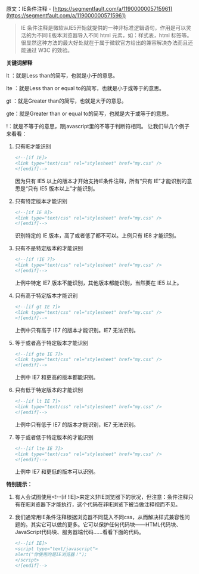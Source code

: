 原文：IE条件注释 - [https://segmentfault.com/a/1190000005715961](https://segmentfault.com/a/1190000005715961)

> IE 条件注释是微软从IE5开始就提供的一种非标准逻辑语句，作用是可以灵活的为不同IE版本浏览器导入不同 html 元素，如：样式表，html 标签等。很显然这种方法的最大好处就在于属于微软官方给出的兼容解决办法而且还能通过 W3C 的效验。

**关键词解释**

lt ：就是Less than的简写，也就是小于的意思。

lte ：就是Less than or equal to的简写，也就是小于或等于的意思。

gt ：就是Greater than的简写，也就是大于的意思。

gte：就是Greater than or equal to的简写，也就是大于或等于的意思。

!：就是不等于的意思，跟javascript里的不等于判断符相同。
让我们举几个例子来看看：

1. 只有IE才能识别
    ```html
    <!--[if IE]>
    <link type="text/css" rel="stylesheet" href="my.css" />
    <![endif]-->
    ```
    因为只有 IE5 以上的版本才开始支持IE条件注释，所有“只有 IE”才能识别的意思是“只有 IE5 版本以上”才能识别。

2. 只有特定版本才能识别
    ```html
    <!--[if IE 8]> 
    <link type="text/css" rel="stylesheet" href="my.css" />   
    <![endif]-->
    ```
    识别特定的 IE 版本，高了或者低了都不可以。上例只有 IE8 才能识别。
    
3. 只有不是特定版本的才能识别

    ```html
    <!--[if !IE 7]> 
    <link type="text/css" rel="stylesheet" href="my.css" />   
    <![endif]-->
    ```
    上例中特定 IE7 版本不能识别，其他版本都能识别，当然要在 IE5 以上。

4. 只有高于特定版本才能识别
    ```html
    <!--[if gt IE 7]> 
    <link type="text/css" rel="stylesheet" href="my.css" />   
    <![endif]-->
    ```
    上例中只有高于 IE7 的版本才能识别。IE7 无法识别。

5. 等于或者高于特定版本才能识别
    ```html
    <!--[if gte IE 7]> 
    <link type="text/css" rel="stylesheet" href="my.css" />   
    <![endif]-->
    ```
    上例中 IE7 和更高的版本都能识别。

6. 只有低于特定版本的才能识别
    ```html
    <!--[if lt IE 7]> 
    <link type="text/css" rel="stylesheet" href="my.css" />   
    <![endif]-->
    ```
    上例中只有低于 IE7 的版本才能识别，IE7 无法识别。

7. 等于或者低于特定版本的才能识别
    ```html
    <!--[if lte IE 7]> 
    <link type="text/css" rel="stylesheet" href="my.css" />   
    <![endif]-->
    ```
    上例中 IE7 和更低的版本可以识别。

**特别提示：**

1. 有人会试图使用<!--[if !IE]>来定义非IE浏览器下的状况，但注意：条件注释只有在IE浏览器下才能执行，这个代码在非IE浏览下被当做注释视而不见。

2. 我们通常用IE条件注释根据浏览器不同载入不同css，从而解决样式兼容性问题的。其实它可以做的更多。它可以保护任何代码块——HTML代码块、JavaScript代码块、服务器端代码……看看下面的代码。

    ```html
    <!--[if IE]> 
    <script type="text/javascript"> 
    alert("你使用的是IE浏览器！"); 
    </script> 
    <![endif]-->
    ```
